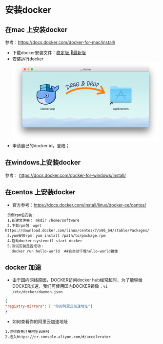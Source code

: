 # 安装docker

## 在mac 上安装docker
参考：https://docs.docker.com/docker-for-mac/install/

* 下载docker安装文件：[稳定版](https://download.docker.com/mac/stable/Docker.dmg),[最新版](https://download.docker.com/mac/edge/Docker.dmg)
* 安装运行docker
![](./assets/2018-02-17-08-57-08.png)
* 申请自己的docker id，登陆；

## 在windows上安装docker
参考： https://docs.docker.com/docker-for-windows/install/

## 在centos 上安装docker

* 官方参考：https://docs.docker.com/install/linux/docker-ce/centos/
```
 示例rpm包安装：
 1.新建文件夹： mkdir /home/software
 2.下载rpm包：wget https://download.docker.com/linux/centos/7/x86_64/stable/Packages/
 3.yum安装rpm：yum install /path/to/package.rpm
 4.启动docker:systemctl start docker
 5.测试安装是否成功： 
   docker run hello-world  ##会自动下载hello-world镜像
```

## docker 加速

* 由于国内网络原因，DOCKER访问docker hub经常超时，为了能够给DOCKER加速，我们可使用国内DOCKER镜像；``vi /etc/docker/daemon.json ``

```json
{
"registry-mirrors": [ "你的阿里云加速地址"]
}
```
* 如何查看你的阿里云加速地址
```
1.你得首先注册阿里云账号
2.进入https://cr.console.aliyun.com/#/accelerator
